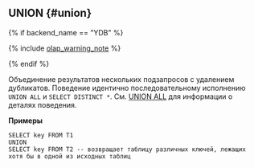 ## UNION {#union}

{% if backend_name == "YDB" %}

{% include [olap_warning_note](../../../../../_includes/not_allow_for_olap_note.md) %}

{% endif %}

Объединение результатов нескольких подзапросов с удалением дубликатов.
Поведение идентично последовательному исполнению `UNION ALL` и `SELECT DISTINCT *`.
См. [UNION ALL](#union-all) для информации о деталях поведения.

**Примеры**

```yql
SELECT key FROM T1
UNION
SELECT key FROM T2 -- возвращает таблицу различных ключей, лежащих хотя бы в одной из исходных таблиц
```
